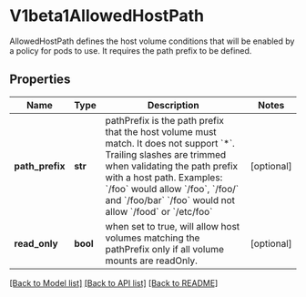 # V1beta1AllowedHostPath

AllowedHostPath defines the host volume conditions that will be enabled by a policy for pods to use. It requires the path prefix to be defined.

## Properties
Name | Type | Description | Notes
------------ | ------------- | ------------- | -------------
**path_prefix** | **str** | pathPrefix is the path prefix that the host volume must match. It does not support &#x60;*&#x60;. Trailing slashes are trimmed when validating the path prefix with a host path.  Examples: &#x60;/foo&#x60; would allow &#x60;/foo&#x60;, &#x60;/foo/&#x60; and &#x60;/foo/bar&#x60; &#x60;/foo&#x60; would not allow &#x60;/food&#x60; or &#x60;/etc/foo&#x60; | [optional] 
**read_only** | **bool** | when set to true, will allow host volumes matching the pathPrefix only if all volume mounts are readOnly. | [optional] 

[[Back to Model list]](../README.md#documentation-for-models) [[Back to API list]](../README.md#documentation-for-api-endpoints) [[Back to README]](../README.md)


